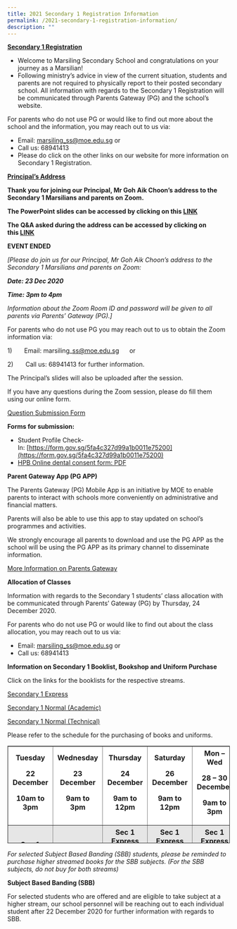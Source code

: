 ```yaml
---
title: 2021 Secondary 1 Registration Information
permalink: /2021-secondary-1-registration-information/
description: ""
---
```

**<u>Secondary 1 Registration</u>**

*   Welcome to Marsiling Secondary School and congratulations on your journey as a Marsilian!
*   Following ministry’s advice in view of the current situation, students and parents are not required to physically report to their posted secondary school. All information with regards to the Secondary 1 Registration will be communicated through Parents Gateway (PG) and the school’s website.

For parents who do not use PG or would like to find out more about the school and the information, you may reach out to us via:

*   Email: [marsiling\_ss@moe.edu.sg](mailto:marsiling_ss@moe.edu.sg) or
*   Call us: 68941413
*   Please do click on the other links on our website for more information on Secondary 1 Registration.

**<u>Principal’s Address</u>**

**Thank you for joining our Principal, Mr Goh Aik Choon’s address to the Secondary 1 Marsilians and parents on Zoom.**

**The PowerPoint slides can be accessed by clicking on this [LINK](/files/Sec-one-registration-2021-virtual.pdf)**

**The Q&A asked during the address can be accessed by clicking on this [LINK](https://marsilingsec.moe.edu.sg/wp-content/uploads/2020/12/QA.pdf)**

**EVENT ENDED**

_\[Please do join us for our Principal, Mr Goh Aik Choon’s address to the Secondary 1 Marsilians and parents on Zoom:_

_**Date: 23 Dec 2020**_

_**Time: 3pm to 4pm**_

_Information about the Zoom Room ID and password will be given to all parents via Parents’ Gateway (PG).\]_

For parents who do not use PG you may reach out to us to obtain the Zoom information via:

1)       Email: marsiling\_ss@moe.edu.sg      or

2)       Call us: 68941413 for further information.

The Principal’s slides will also be uploaded after the session.

If you have any questions during the Zoom session, please do fill them using our online form.

[Question Submission Form](https://form.gov.sg/5fdb00d19e79d90012e9c276)

**Forms for submission:**

*   Student Profile Check-In: [https://form.gov.sg/5fa4c327d99a1b0011e75200](https://form.gov.sg/5fa4c327d99a1b0011e75200)
*   [HPB Online dental consent form: PDF](https://marsilingsec.moe.edu.sg/wp-content/uploads/2020/12/HPB-Online-consent-dental-Secondary.pdf)

**Parent Gateway App (PG APP)**

The Parents Gateway (PG) Mobile App is an initiative by MOE to enable parents to interact with schools more conveniently on administrative and financial matters.

Parents will also be able to use this app to stay updated on school’s programmes and activities.

We strongly encourage all parents to download and use the PG APP as the school will be using the PG APP as its primary channel to disseminate information.

[More Information on Parents Gateway](https://marsilingsec.moe.edu.sg/resources/for-parents/pg/)

**Allocation of Classes**

Information with regards to the Secondary 1 students’ class allocation with be communicated through Parents’ Gateway (PG) by Thursday, 24 December 2020.

For parents who do not use PG or would like to find out about the class allocation, you may reach out to us via:

*   Email: [marsiling\_ss@moe.edu.sg](mailto:marsiling_ss@moe.edu.sg) or
*   Call us: 68941413

**Information on Secondary 1 Booklist, Bookshop and Uniform Purchase**

Click on the links for the booklists for the respective streams.

[Secondary 1 Express](https://marsilingsec.moe.edu.sg/wp-content/uploads/2020/12/MSS-S1-EXP.pdf)

[Secondary 1 Normal (Academic)](https://marsilingsec.moe.edu.sg/wp-content/uploads/2020/12/MSS-S1-NA.pdf)

[Secondary 1 Normal (Technical)](https://marsilingsec.moe.edu.sg/wp-content/uploads/2020/12/MSS-S1-NT.pdf)

Please refer to the schedule for the purchasing of books and uniforms.

<table border="1" width="826" style="box-sizing: inherit; border-collapse: collapse; border-spacing: 0px; max-width: 100%; height: 219px;"><tbody style="box-sizing: inherit;"><tr style="box-sizing: inherit; background: rgb(255, 255, 255);"><td style="box-sizing: inherit; padding: 5px 10px; width: 153.056px; text-align: center;"><strong style="box-sizing: inherit; font-weight: bold;">Tuesday</strong><p style="box-sizing: inherit; font-size: 1em;"></p><p style="box-sizing: inherit; font-size: 1em;"><strong style="box-sizing: inherit; font-weight: bold;">22 December</strong></p><p style="box-sizing: inherit; font-size: 1em;"><strong style="box-sizing: inherit; font-weight: bold;">10am to 3pm</strong></p></td><td style="box-sizing: inherit; padding: 5px 10px; width: 153.056px; text-align: center;"><strong style="box-sizing: inherit; font-weight: bold;">Wednesday</strong><p style="box-sizing: inherit; font-size: 1em;"></p><p style="box-sizing: inherit; font-size: 1em;"><strong style="box-sizing: inherit; font-weight: bold;">23 December</strong></p><p style="box-sizing: inherit; font-size: 1em;"><strong style="box-sizing: inherit; font-weight: bold;">9am to 3pm</strong></p></td><td style="box-sizing: inherit; padding: 5px 10px; width: 153.056px; text-align: center;"><strong style="box-sizing: inherit; font-weight: bold;">Thursday</strong><p style="box-sizing: inherit; font-size: 1em;"></p><p style="box-sizing: inherit; font-size: 1em;"><strong style="box-sizing: inherit; font-weight: bold;">24 December</strong></p><p style="box-sizing: inherit; font-size: 1em;"><strong style="box-sizing: inherit; font-weight: bold;">9am to 12pm</strong></p></td><td style="box-sizing: inherit; padding: 5px 10px; width: 153.056px; text-align: center;"><strong style="box-sizing: inherit; font-weight: bold;">Saturday</strong><p style="box-sizing: inherit; font-size: 1em;"></p><p style="box-sizing: inherit; font-size: 1em;"><strong style="box-sizing: inherit; font-weight: bold;">26 December</strong></p><p style="box-sizing: inherit; font-size: 1em;"><strong style="box-sizing: inherit; font-weight: bold;">9am to 12pm</strong></p></td><td style="box-sizing: inherit; padding: 5px 10px; width: 183.426px; text-align: center;"><strong style="box-sizing: inherit; font-weight: bold;">Mon – Wed</strong><p style="box-sizing: inherit; font-size: 1em;"></p><p style="box-sizing: inherit; font-size: 1em;"><strong style="box-sizing: inherit; font-weight: bold;">28 – 30 December</strong></p><p style="box-sizing: inherit; font-size: 1em;"><strong style="box-sizing: inherit; font-weight: bold;">9am to 3pm</strong></p></td></tr><tr style="box-sizing: inherit; background: rgb(230, 230, 230);"><td style="box-sizing: inherit; padding: 5px 10px; width: 153.056px; text-align: center;"><strong style="box-sizing: inherit; font-weight: bold;">Sec 1 N(A)</strong><p style="box-sizing: inherit; font-size: 1em;"></p><p style="box-sizing: inherit; font-size: 1em;"><strong style="box-sizing: inherit; font-weight: bold;">Sec 1 Express</strong></p></td><td style="box-sizing: inherit; padding: 5px 10px; width: 153.056px; text-align: center;"><strong style="box-sizing: inherit; font-weight: bold;">Sec 1 N(A)</strong><p style="box-sizing: inherit; font-size: 1em;"></p><p style="box-sizing: inherit; font-size: 1em;"><strong style="box-sizing: inherit; font-weight: bold;">Sec 1 N(T)</strong></p></td><td style="box-sizing: inherit; padding: 5px 10px; width: 153.056px; text-align: center;"><strong style="box-sizing: inherit; font-weight: bold;">Sec 1 Express</strong><p style="box-sizing: inherit; font-size: 1em;"></p><p style="box-sizing: inherit; font-size: 1em;"><strong style="box-sizing: inherit; font-weight: bold;">Sec 1 N(A)</strong></p><p style="box-sizing: inherit; font-size: 1em;"><strong style="box-sizing: inherit; font-weight: bold;">Sec 1&nbsp; N(T)</strong></p></td><td style="box-sizing: inherit; padding: 5px 10px; width: 153.056px; text-align: center;"><strong style="box-sizing: inherit; font-weight: bold;">Sec 1 Express</strong><p style="box-sizing: inherit; font-size: 1em;"></p><p style="box-sizing: inherit; font-size: 1em;"><strong style="box-sizing: inherit; font-weight: bold;">Sec 1 N(A)</strong></p><p style="box-sizing: inherit; font-size: 1em;"><strong style="box-sizing: inherit; font-weight: bold;">Sec 1&nbsp; N(T)</strong></p></td><td style="box-sizing: inherit; padding: 5px 10px; width: 183.426px; text-align: center;"><strong style="box-sizing: inherit; font-weight: bold;">Sec 1 Express</strong><p style="box-sizing: inherit; font-size: 1em;"></p><p style="box-sizing: inherit; font-size: 1em;"><strong style="box-sizing: inherit; font-weight: bold;">Sec 1 N(A)</strong></p><p style="box-sizing: inherit; font-size: 1em;"><strong style="box-sizing: inherit; font-weight: bold;">Sec 1&nbsp; N(T)</strong></p></td></tr></tbody></table>

_For selected Subject Based Banding (SBB) students, please be reminded to purchase higher streamed books for the SBB subjects. (For the SBB subjects, do not buy for both streams)_ 

**Subject Based Banding (SBB)**

For selected students who are offered and are eligible to take subject at a higher stream, our school personnel will be reaching out to each individual student after 22 December 2020 for further information with regards to SBB.